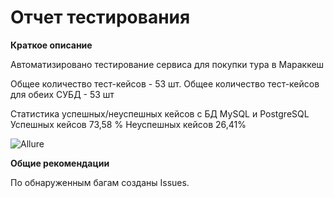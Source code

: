# Отчет тестирования


**Краткое описание**

Автоматизировано тестирование сервиса для покупки тура в Мараккеш

Общее количество тест-кейсов - 53 шт.
Общее количество тест-кейсов для обеих СУБД - 53 шт

Статистика успешных/неуспешных кейсов
с БД MySQL и PostgreSQL
Успешных кейсов 73,58 %
Неуспешных кейсов 26,41%

![Allure](https://user-images.githubusercontent.com/103569727/213904666-952b80c7-99f1-4537-84fd-78d23ac1aa7a.jpg)

**Общие рекомендации**

По обнаруженным багам созданы Issues.
